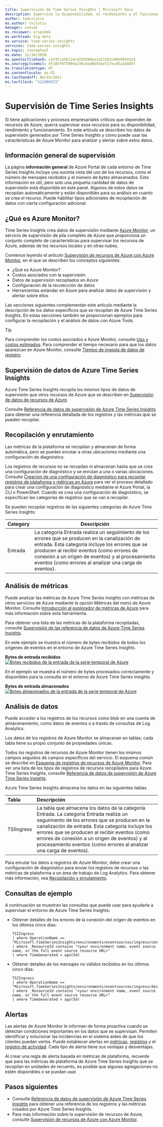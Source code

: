 ```yaml
---
title: Supervisión de Time Series Insights | Microsoft Docs
description: Supervise la disponibilidad, el rendimiento y el funcionamiento de Time Series Insights.
author: tedvilutis
ms.author: tvilutis
manager: cnovak
ms.reviewer: orspodek
ms.workload: big-data
ms.service: time-series-insights
services: time-series-insights
ms.topic: conceptual
ms.date: 12/10/2020
ms.openlocfilehash: caf47ca56114ce559288ea1d115b2c09b9959324
ms.sourcegitcommit: 4f185f97599da236cbed0b5daef27ec95a2bb85f
ms.translationtype: HT
ms.contentlocale: es-ES
ms.lasthandoff: 06/19/2021
ms.locfileid: "112369372"
---
```

# <a name="monitoring-time-series-insights"></a>Supervisión de Time Series Insights

Si tiene aplicaciones y procesos empresariales críticos que dependen de recursos de Azure, querrá supervisar esos recursos para su disponibilidad, rendimiento y funcionamiento. En este artículo se describen los datos de supervisión generados por Time Series Insights y cómo puede usar las características de Azure Monitor para analizar y alertar sobre estos datos.

## <a name="monitor-overview"></a>Información general de supervisión

La página **información general** de Azure Portal de cada entorno de Time Series Insights incluye una sucinta vista del uso de los recursos, como el número de mensajes recibidos y el número de bytes almacenados. Esta información es útil, pero solo una pequeña cantidad de datos de supervisión está disponible en este panel. Algunos de estos datos se recopilan automáticamente y están disponibles para su análisis en cuanto se crea el recurso. Puede habilitar tipos adicionales de recopilación de datos con cierta configuración adicional.

## <a name="what-is-azure-monitor"></a>¿Qué es Azure Monitor?

Time Series Insights crea datos de supervisión mediante [Azure Monitor](../azure-monitor/overview.md), un servicio de supervisión de pila completo de Azure que proporciona un conjunto completo de características para supervisar los recursos de Azure, además de los recursos locales y en otras nubes.

Comience leyendo el artículo [Supervisión de recursos de Azure con Azure Monitor](../azure-monitor/essentials/monitor-azure-resource.md), en el que se describen los conceptos siguientes:

- ¿Qué es Azure Monitor?
- Costos asociados con la supervisión
- Datos de supervisión recopilados en Azure
- Configuración de la recolección de datos
- Herramientas estándar en Azure para analizar datos de supervisión y alertar sobre ellos

Las secciones siguientes complementan este artículo mediante la descripción de los datos específicos que se recopilan de Azure Time Series Insights. En estas secciones también se proporcionan ejemplos para configurar la recopilación y el análisis de datos con Azure Tools.

> [!TIP]
> Para comprender los costos asociados a Azure Monitor, consulte [Uso y costos estimados](../azure-monitor//usage-estimated-costs.md). Para comprender el tiempo necesario para que los datos aparezcan en Azure Monitor, consulte [Tiempo de ingesta de datos de registro](../azure-monitor/logs/data-ingestion-time.md).

## <a name="monitoring-data-from-azure-time-series-insights"></a>Supervisión de datos de Azure Time Series Insights

Azure Time Series Insights recopila los mismos tipos de datos de supervisión que otros recursos de Azure que se describen en [Supervisión de datos de recursos de Azure](../azure-monitor/essentials/monitor-azure-resource.md#monitoring-data).

Consulte [Referencia de datos de supervisión de Azure Time Series Insights](how-to-monitor-tsi-reference.md) para obtener una referencia detallada de los registros y las métricas que se pueden recopilar.

## <a name="collection-and-routing"></a>Recopilación y enrutamiento

Las métricas de la plataforma se recopilan y almacenan de forma automática, pero se pueden enrutar a otras ubicaciones mediante una configuración de diagnóstico.

Los registros de recursos no se recopilan ni almacenan hasta que se crea una configuración de diagnóstico y se enrutan a una o varias ubicaciones.
Consulte [Creación de una configuración de diagnóstico para recopilar registros de plataforma y métricas en Azure](../azure-monitor/essentials/diagnostic-settings.md) para ver el proceso detallado para crear una configuración de diagnóstico mediante el Azure Portal, la CLI o PowerShell. Cuando se crea una configuración de diagnóstico, se especifican las categorías de registros que se van a recopilar.

Se pueden recopilar registros de las siguientes categorías de Azure Time Series Insights:

   | Category | Descripción |
   |---|---|
   | Entrada  | La categoría Entrada realiza un seguimiento de los errores que se producen en la canalización de entrada. Esta categoría incluye los errores que se producen al recibir eventos (como errores de conexión a un origen de eventos) y al procesamiento eventos (como errores al analizar una carga de eventos). |

## <a name="analyzing-metrics"></a>Análisis de métricas

Puede analizar las métricas de Azure Time Series Insights con métricas de otros servicios de Azure mediante la opción Métricas del menú de Azure Monitor. Consulte [Introducción al explorador de métricas de Azure](../azure-monitor/essentials/metrics-getting-started.md) para más información sobre esta herramienta.

Para obtener una lista de las métricas de la plataforma recopiladas, consulte [Supervisión de las referencia de datos de Azure Time Series Insights](how-to-monitor-tsi-reference.md#metrics).

En este ejemplo se muestra el número de bytes recibidos de todos los orígenes de eventos en el entorno de Azure Time Series Insights.

**Bytes de entrada recibidos** [![Bytes recibidos de la entrada de la serie temporal de Azure](media/how-to-monitor-tsi/ingress-received-bytes.png)](media/how-to-monitor-tsi/ingress-received-bytes.png#lightbox)

En el ejemplo se muestra el número de bytes procesados correctamente y disponibles para la consulta en el entorno de Azure Time Series Insights.

**Bytes de entrada almacenados** [![Bytes almacenados de la entrada de la serie temporal de Azure](media/how-to-monitor-tsi/ingress-stored-bytes.png)](media/how-to-monitor-tsi/ingress-stored-bytes.png#lightbox)

## <a name="analyzing-logs"></a>Análisis de datos
Puede acceder a los registros de los recursos como blob en una cuenta de almacenamiento, como datos de eventos o a través de consultas de Log Analytics.

Los datos de los registros de Azure Monitor se almacenan en tablas; cada tabla tiene su propio conjunto de propiedades únicas.

Todos los registros de recursos de Azure Monitor tienen los mismos campos seguidos de campos específicos del servicio. El esquema común se describe en [Esquema de registros de recursos de Azure Monitor](../azure-monitor/essentials/resource-logs-schema.md#top-level-common-schema). Para ver una lista de los tipos de registros de recursos recopilados para Azure Time Series Insights, consulte [Referencia de datos de supervisión de Azure Time Series Insights](how-to-monitor-tsi-reference.md#resource-logs).

Azure Time Series Insights almacena los datos en las siguientes tablas.

| Tabla | Descripción |
|:---|:---|
| TSIIngress | La tabla que almacena los datos de la categoría Entrada. La categoría Entrada realiza un seguimiento de los errores que se producen en la canalización de entrada. Esta categoría incluye los errores que se producen al recibir eventos (como errores de conexión a un origen de eventos) y al procesamiento eventos (como errores al analizar una carga de eventos).

Para enrutar los datos a registros de Azure Monitor, debe crear una configuración de diagnóstico para enviar los registros de recursos o las métricas de plataforma a un área de trabajo de Log Analytics. Para obtener más información, vea [Recopilación y enrutamiento](../iot-hub/monitor-iot-hub.md#collection-and-routing).

## <a name="sample-queries"></a>Consultas de ejemplo

A continuación se muestran las consultas que puede usar para ayudarle a supervisar el entorno de Azure Time Series Insights:

+ Obtener detalles de los errores de la conexión del origen de eventos en los últimos cinco días:

    ```Kusto
   TSIIngress
   | where OperationName == "Microsoft.TimeSeriesInsights/environments/eventsources/ingress/connect"
   | where _ResourceId contains "<your environment name, event source name, or the full event source resource URL>"
   | where TimeGenerated > ago(5d)

    ```
+ Obtener detalles de los mensajes no válidos recibidos en los últimos cinco días:

    ```Kusto
   TSIIngress
   | where OperationName == "Microsoft.TimeSeriesInsights/environments/eventsources/ingress/deserialize"
   | where _ResourceId contains "<your environment name, event source name, or the full event source resource URL>"
   | where TimeGenerated > ago(5d)

    ```

## <a name="alerts"></a>Alertas

Las alertas de Azure Monitor le informan de forma proactiva cuando se detectan condiciones importantes en los datos que se supervisan. Permiten identificar y solucionar las incidencias en el sistema antes de que los clientes puedan verlos. Puede establecer alertas en [métricas](../azure-monitor/alerts/alerts-metric-overview.md), [registros](../azure-monitor/alerts/alerts-unified-log.md) y el [registro de actividad](../azure-monitor/alerts/activity-log-alerts.md). Cada tipo de alerta tiene sus ventajas y desventajas.

Al crear una regla de alerta basada en métricas de plataforma, recuerde que para las métricas de plataforma de Azure Time Series Insights que se recopilan en unidades de recuento, es posible que algunas agregaciones no estén disponibles o se puedan usar.

## <a name="next-steps"></a>Pasos siguientes

* Consulte [Referencia de datos de supervisión de Azure Time Series Insights](how-to-monitor-tsi-reference.md) para obtener una referencia de los registros y las métricas creados por Azure Time Series Insights.
* Para más información sobre la supervisión de recursos de Azure, consulte [Supervisión de recursos de Azure con Azure Monitor](../azure-monitor/essentials/monitor-azure-resource.md).